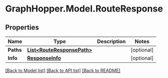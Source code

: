 # GraphHopper.Model.RouteResponse
## Properties

Name | Type | Description | Notes
------------ | ------------- | ------------- | -------------
**Paths** | [**List&lt;RouteResponsePath&gt;**](RouteResponsePath.md) |  | [optional] 
**Info** | [**ResponseInfo**](ResponseInfo.md) |  | [optional] 

[[Back to Model list]](../README.md#documentation-for-models) [[Back to API list]](../README.md#documentation-for-api-endpoints) [[Back to README]](../README.md)

